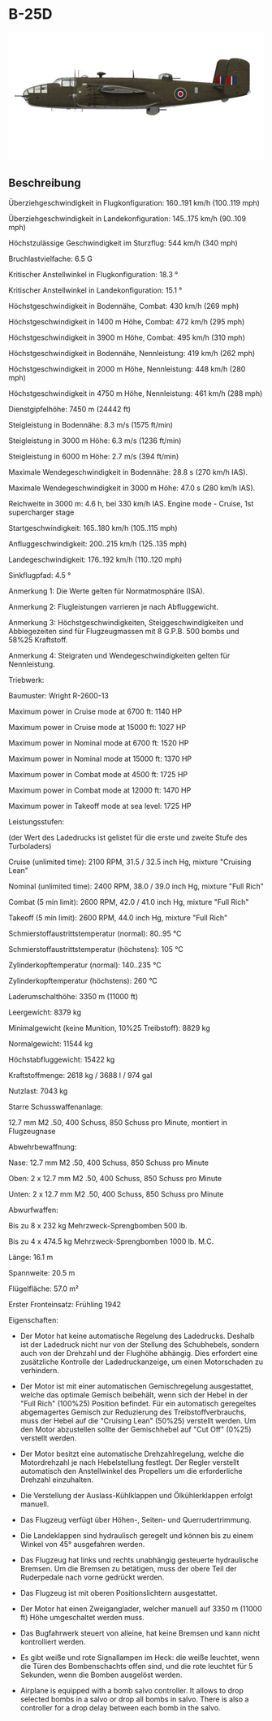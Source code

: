 # B-25D
  

  
![b25draf](../images/b25draf.png)
  

  
## Beschreibung
  

  
Überziehgeschwindigkeit in Flugkonfiguration: 160..191 km/h (100..119 mph)
  
Überziehgeschwindigkeit in Landekonfiguration: 145..175 km/h (90..109 mph)
  

  
Höchstzulässige Geschwindigkeit im Sturzflug: 544 km/h (340 mph)
  
Bruchlastvielfache: 6.5 G
  
Kritischer Anstellwinkel in Flugkonfiguration: 18.3 °
  
Kritischer Anstellwinkel in Landekonfiguration: 15.1 °
  

  
Höchstgeschwindigkeit in Bodennähe, Combat: 430 km/h (269 mph)
  
Höchstgeschwindigkeit in 1400 m Höhe, Combat: 472 km/h (295 mph)
  
Höchstgeschwindigkeit in 3900 m Höhe, Combat: 495 km/h (310 mph)
  

  
Höchstgeschwindigkeit in Bodennähe, Nennleistung: 419 km/h (262 mph)
  
Höchstgeschwindigkeit in 2000 m Höhe, Nennleistung: 448 km/h (280 mph)
  
Höchstgeschwindigkeit in 4750 m Höhe, Nennleistung: 461 km/h (288 mph)
  

  
Dienstgipfelhöhe: 7450 m (24442 ft)
  
Steigleistung in Bodennähe: 8.3 m/s (1575 ft/min)
  
Steigleistung in 3000 m Höhe: 6.3 m/s (1236 ft/min)
  
Steigleistung in 6000 m Höhe: 2.7 m/s (394 ft/min)
  

  
Maximale Wendegeschwindigkeit in Bodennähe: 28.8 s (270 km/h IAS).
  
Maximale Wendegeschwindigkeit in 3000 m Höhe: 47.0 s (280 km/h IAS).
  

  
Reichweite in 3000 m: 4.6 h, bei 330 km/h IAS. Engine mode - Cruise, 1st supercharger stage
  

  
Startgeschwindigkeit: 165..180 km/h (105..115 mph)
  
Anfluggeschwindigkeit: 200..215 km/h (125..135 mph)
  
Landegeschwindigkeit: 176..192 km/h (110..120 mph)
  
Sinkflugpfad: 4.5 °
  

  
Anmerkung 1: Die Werte gelten für Normatmosphäre (ISA).
  
Anmerkung 2: Flugleistungen varrieren je nach Abfluggewicht.
  
Anmerkung 3: Höchstgeschwindigkeiten, Steiggeschwindigkeiten und Abbiegezeiten sind für Flugzeugmassen mit 8 G.P.B. 500 bombs und 58%25 Kraftstoff.
  
Anmerkung 4: Steigraten und Wendegeschwindigkeiten gelten für Nennleistung.
  

  
Triebwerk:
  
Baumuster: Wright R-2600-13
  
Maximum power in Cruise mode at 6700 ft: 1140 HP
  
Maximum power in Cruise mode at 15000 ft: 1027 HP
  
Maximum power in Nominal mode at 6700 ft: 1520 HP
  
Maximum power in Nominal mode at 15000 ft: 1370 HP
  
Maximum power in Combat mode at 4500 ft: 1725 HP
  
Maximum power in Combat mode at 12000 ft: 1470 HP
  
Maximum power in Takeoff mode at sea level: 1725 HP
  

  
Leistungsstufen:
  
(der Wert des Ladedrucks ist gelistet für die erste und zweite Stufe des Turboladers)
  
Cruise (unlimited time): 2100 RPM, 31.5 / 32.5 inch Hg, mixture "Cruising Lean" 
  
Nominal (unlimited time): 2400 RPM, 38.0 / 39.0 inch Hg, mixture "Full Rich" 
  
Combat (5 min limit): 2600 RPM, 42.0 / 41.0 inch Hg, mixture "Full Rich"  
  
Takeoff (5 min limit): 2600 RPM, 44.0 inch Hg, mixture "Full Rich"  
  

  
Schmierstoffaustrittstemperatur (normal): 80..95 °C
  
Schmierstoffaustrittstemperatur (höchstens): 105 °C
  
Zylinderkopftemperatur (normal): 140..235 °C
  
Zylinderkopftemperatur (höchstens): 260 °C
  

  
Laderumschalthöhe: 3350 m (11000 ft)
  

  
Leergewicht: 8379 kg
  
Minimalgewicht (keine Munition, 10%25 Treibstoff): 8829 kg
  
Normalgewicht: 11544 kg
  
Höchstabfluggewicht: 15422 kg
  
Kraftstoffmenge: 2618 kg / 3688 l / 974 gal
  
Nutzlast: 7043 kg
  

  
Starre Schusswaffenanlage:
  
12.7 mm M2 .50, 400 Schuss, 850 Schuss pro Minute, montiert in Flugzeugnase
  

  
Abwehrbewaffnung:
  
Nase: 12.7 mm M2 .50, 400 Schuss, 850 Schuss pro Minute
  
Oben: 2 x 12.7 mm M2 .50, 400 Schuss, 850 Schuss pro Minute
  
Unten: 2 x 12.7 mm M2 .50, 400 Schuss, 850 Schuss pro Minute
  

  
Abwurfwaffen:
  
Bis zu 8 x 232 kg Mehrzweck-Sprengbomben 500 lb.
  
Bis zu 4 x 474.5 kg Mehrzweck-Sprengbomben 1000 lb. M.C.
  

  
Länge: 16.1 m
  
Spannweite: 20.5 m
  
Flügelfläche: 57.0 m²
  

  
Erster Fronteinsatz: Frühling 1942
  

  
Eigenschaften:
  
- Der Motor hat keine automatische Regelung des Ladedrucks. Deshalb ist der Ladedruck nicht nur von der Stellung des Schubhebels, sondern auch von der Drehzahl und der Flughöhe abhängig. Dies erfordert eine zusätzliche Kontrolle der Ladedruckanzeige, um einen Motorschaden zu verhindern.
  
- Der Motor ist mit einer automatischen Gemischregelung ausgestattet, welche das optimale Gemisch beibehält, wenn sich der Hebel in der "Full Rich" (100%25) Position befindet. Für ein automatisch geregeltes abgemagertes Gemisch zur Reduzierung des Treibstoffverbrauchs, muss der Hebel auf die "Cruising Lean" (50%25) verstellt werden. Um den Motor abzustellen sollte der Gemischhebel auf "Cut Off" (0%25) verstellt werden.
  
- Der Motor besitzt eine automatische Drehzahlregelung, welche die Motordrehzahl je nach Hebelstellung festlegt. Der Regler verstellt automatisch den Anstellwinkel des Propellers um die erforderliche Drehzahl einzuhalten.
  
- Die Verstellung der Auslass-Kühlklappen und Ölkühlerklappen erfolgt manuell.
  
- Das Flugzeug verfügt über Höhen-, Seiten- und Querrudertrimmung.
  
- Die Landeklappen sind hydraulisch geregelt und können bis zu einem Winkel von 45° ausgefahren werden.
  
- Das Flugzeug hat links und rechts unabhängig gesteuerte hydraulische Bremsen. Um die Bremsen zu betätigen, muss der obere Teil der Ruderpedale nach vorne gedrückt werden.
  
- Das Flugzeug ist mit oberen Positionslichtern ausgestattet.
  
- Der Motor hat einen Zweiganglader, welcher manuell auf 3350 m (11000 ft) Höhe umgeschaltet werden muss.
  
- Das Bugfahrwerk steuert von alleine, hat keine Bremsen und kann nicht kontrolliert werden.
  
- Es gibt weiße und rote Signallampen im Heck: die weiße leuchtet, wenn die Türen des Bombenschachts offen sind, und die rote leuchtet für 5 Sekunden, wenn die Bomben ausgelöst werden.
  
- Airplane is equipped with a bomb salvo controller. It allows to drop selected bombs in a salvo or drop all bombs in salvo. There is also a controller for a drop delay between each bomb in the salvo.  
